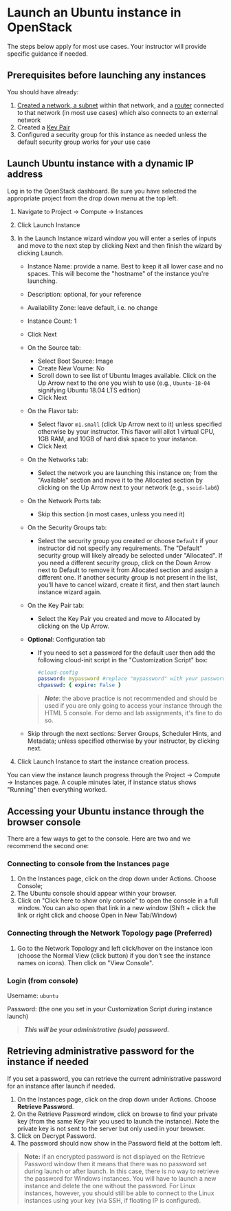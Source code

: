 # Launch an Ubuntu instance in OpenStack

The steps below apply for most use cases. Your instructor will provide specific guidance if needed.

## Prerequisites before launching any instances

You should have already:

1. [Created a network, a subnet](create-network.md) within that network, and a [router](create-router.md) connected to that network (in most use cases) which also connects to an external network
2. Created a [Key Pair](create-key-pair.md)
3. Configured a security group for this instance as needed unless the default security group works for your use case

## Launch Ubuntu instance with a dynamic IP address

Log in to the OpenStack dashboard. Be sure you have selected the appropriate project from the drop down menu at the top left.

1. Navigate to Project -> Compute -> Instances
2. Click Launch Instance
3. In the Launch Instance wizard window you will enter a series of inputs and move to the next step by clicking Next and then finish the wizard by clicking Launch.
   * Instance Name: provide a name. Best to keep it all lower case and no spaces. This will become the "hostname" of the instance you're launching.
   * Description: optional, for your reference
   * Availability Zone: leave default, i.e. no change
   * Instance Count: 1
   * Click Next
   * On the Source tab:
      * Select Boot Source: Image
      * Create New Voume: No
      * Scroll down to see list of Ubuntu Images available. Click on the Up Arrow next to the one you wish to use (e.g., `Ubuntu-18-04` signifying Ubuntu 18.04 LTS edition)
      * Click Next
   * On the Flavor tab:
      * Select flavor `m1.small` (click Up Arrow next to it) unless specified otherwise by your instructor. This flavor will allot 1 virtual CPU, 1GB RAM, and 10GB of hard disk space to your instance.
      * Click Next
   * On the Networks tab:
      * Select the network you are launching this instance on; from the "Available" section and move it to the Allocated section by clicking on the Up Arrow next to your network (e.g., `ssoid-lab6`)
   * On the Network Ports tab:
      * Skip this section (in most cases, unless you need it)
   * On the Security Groups tab:
      * Select the security group you created or choose `Default` if your instructor did not specify any requirements. The "Default" security group will likely already be selected under "Allocated". If you need a different security group, click on the Down Arrow next to Default to remove it from Allocated section and assign a different one. If another security group is not present in the list, you'll have to cancel wizard, create it first, and then start launch instance wizard again.
   * On the Key Pair tab:
      * Select the Key Pair you created and move to Allocated by clicking on the Up Arrow.
   * **Optional**: Configuration tab
      * If you need to set a password for the default user then add the following cloud-init script in the "Customization Script" box:

         ```yaml
         #cloud-config
         password: mypassword #replace "mypassword" with your password
         chpasswd: { expire: False }
         ```

      > ***Note***: the above practice is not recommended and should be used if you are only going to access your instance through the HTML 5 console. For demo and lab assignments, it's fine to do so.

   * Skip through the next sections: Server Groups, Scheduler Hints, and Metadata; unless specified otherwise by your instructor, by clicking next.

4. Click Launch Instance to start the instance creation process.

You can view the instance launch progress through the Project -> Compute -> Instances page. A couple minutes later, if instance status shows "Running" then everything worked.

## Accessing your Ubuntu instance through the browser console

There are a few ways to get to the console. Here are two and we recommend the second one:

### Connecting to console from the Instances page

1. On the Instances page, click on the drop down under Actions. Choose Console;
2. The Ubuntu console should appear within your browser.
3. Click on "Click here to show only console" to open the console in a full window. You can also open that link in a new window (Shift + click the link or right click and choose Open in New Tab/Window)

### Connecting through the Network Topology page (Preferred)

1. Go to the Network Topology and left click/hover on the instance icon (choose the Normal View (click button) if you don't see the instance names on icons). Then click on "View Console".

### Login (from console)

Username: `ubuntu`

Password: (the one you set in your Customization Script during instance launch)

   >***This will be your administrative (sudo) password.***

## Retrieving administrative password for the instance if needed

If you set a password, you can retrieve the current administrative password for an instance after launch if needed.

1. On the Instances page, click on the drop down under Actions. Choose **Retrieve Password**.
2. On the Retrieve Password window, click on browse to find your private key (from the same Key Pair you used to launch the instance). Note the private key is not sent to the server but only used in your browser.
3. Click on Decrypt Password.
4. The password should now show in the Password field at the bottom left.

> **Note:** if an encrypted password is not displayed on the Retrieve Password window then it means that there was no password set during launch or after launch. In this case, there is no way to retrieve the password for Windows instances. You will have to launch a new instance and delete the one without the password. For Linux instances, however, you should still be able to connect to the Linux instances using your key (via SSH, if floating IP is configured).

